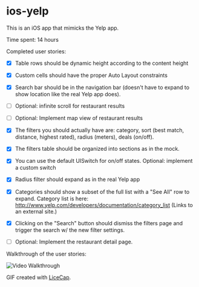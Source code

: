 ios-yelp
========

This is an iOS app that mimicks the Yelp app. 

Time spent: 14 hours 

Completed user stories:

* [x] Table rows should be dynamic height according to the content height
* [x] Custom cells should have the proper Auto Layout constraints
* [x] Search bar should be in the navigation bar (doesn't have to expand to show location like the real Yelp app does).
* [ ] Optional: infinite scroll for restaurant results
* [ ] Optional: Implement map view of restaurant results

* [x] The filters you should actually have are: category, sort (best match, distance, highest rated), radius (meters), deals (on/off).
* [x] The filters table should be organized into sections as in the mock.
* [x] You can use the default UISwitch for on/off states. Optional: implement a custom switch
* [x] Radius filter should expand as in the real Yelp app
* [x] Categories should show a subset of the full list with a "See All" row to expand. Category list is here: http://www.yelp.com/developers/documentation/category_list (Links to an external site.)
* [x] Clicking on the "Search" button should dismiss the filters page and trigger the search w/ the new filter settings.
* [ ] Optional: Implement the restaurant detail page.

Walkthrough of the user stories:

![Video Walkthrough](walkthrough.gif)

GIF created with [LiceCap](http://www.cockos.com/licecap/).
